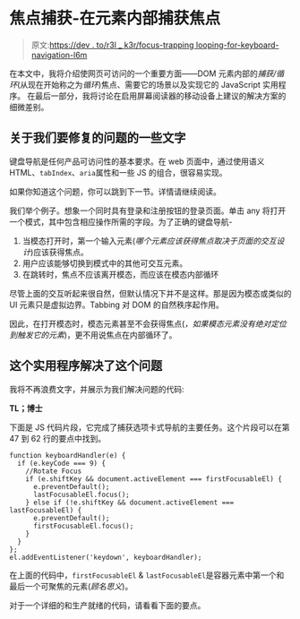 # 焦点捕获-在元素内部捕获焦点

> 原文:[https://dev . to/r3l _ k3r/focus-trapping looping-for-keyboard-navigation-l6m](https://dev.to/r3l_k3r/focus-trappinglooping-for-keyboard-navigation-l6m)

在本文中，我将介绍使网页可访问的一个重要方面——DOM 元素内部的*捕获/循环*(从现在开始称之为*循环*)焦点、需要它的场景以及实现它的 JavaScript 实用程序。
在最后一部分，我将讨论在启用屏幕阅读器的移动设备上建议的解决方案的细微差别。

## 关于我们要修复的问题的一些文字

键盘导航是任何产品可访问性的基本要求。在 web 页面中，通过使用语义 HTML、`tabIndex`、`aria`属性和一些 JS 的组合，很容易实现。

如果你知道这个问题，你可以跳到下一节。详情请继续阅读。

我们举个例子。想象一个同时具有登录和注册按钮的登录页面。单击 any 将打开一个模式，其中包含相应操作所需的字段。为了正确的键盘导航-

1.  当模态打开时，第一个输入元素(*哪个元素应该获得焦点取决于页面的交互设计*)应该获得焦点。
2.  用户应该能够切换到模式中的其他可交互元素。
3.  在跳转时，焦点不应该离开模态，而应该在模态内部循环

尽管上面的交互听起来很自然，但默认情况下并不是这样。那是因为模态或类似的 UI 元素只是虚拟边界。Tabbing 对 DOM 的自然秩序起作用。

因此，在打开模态时，模态元素甚至不会获得焦点(*，如果模态元素没有绝对定位到触发它的元素*)，更不用说焦点在内部循环了。

## 这个实用程序解决了这个问题

我将不再浪费文字，并展示为我们解决问题的代码:

**TL；博士**

下面是 JS 代码片段，它完成了捕获选项卡式导航的主要任务。这个片段可以在第 47 到 62 行的要点中找到。

```
function keyboardHandler(e) {
  if (e.keyCode === 9) {
    //Rotate Focus
    if (e.shiftKey && document.activeElement === firstFocusableEl) {
      e.preventDefault();
      lastFocusableEl.focus();
    } else if (!e.shiftKey && document.activeElement === lastFocusableEl) {
      e.preventDefault();
      firstFocusableEl.focus();
    }
  }
};
el.addEventListener('keydown', keyboardHandler); 
```

在上面的代码中，`firstFocusableEl` & `lastFocusableEl`是容器元素中第一个和最后一个可聚焦的元素(*顾名思义*)。

对于一个详细的和生产就绪的代码，请看看下面的要点。